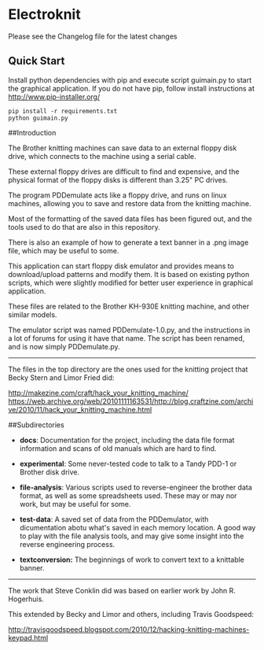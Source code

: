 # Electroknit

Please see the Changelog file for the latest changes


## Quick Start


Install python dependencies with pip and execute script guimain.py to start the
graphical application.  If you do not have pip, follow install instructions at
http://www.pip-installer.org/

```
pip install -r requirements.txt
python guimain.py
```

##Introduction

The Brother knitting machines can save data to an external floppy disk drive, which connects to the machine using a serial cable.

These external floppy drives are difficult to find and expensive, and the physical format of the floppy disks is different than 3.25" PC drives.

The program PDDemulate acts like a floppy drive, and runs on linux machines, allowing you to save and restore data from the knitting machine.

Most of the formatting of the saved data files has been figured out, and the tools used to do that are also in this repository.

There is also an example of how to generate a text banner in a .png image file, 
which may be useful to some.

This application can start floppy disk emulator and provides means to download/upload patterns and modify them.
It is based on existing python scripts, which were slightly modified for better user experience in graphical application.

These files are related to the Brother KH-930E knitting machine, and other similar models.

The emulator script was named PDDemulate-1.0.py, and the instructions in a lot of forums for using it have that name.
The script has been renamed, and is now simply PDDemulate.py.

----

The files in the top directory are the ones used for the knitting project that Becky Stern and Limor Fried did:

http://makezine.com/craft/hack_your_knitting_machine/
https://web.archive.org/web/20101111163531/http://blog.craftzine.com/archive/2010/11/hack_your_knitting_machine.html

##Subdirectories

* **docs**:
Documentation for the project, including the data file format information and scans of old manuals which are hard to find.

* **experimental**:
  Some never-tested code to talk to a Tandy PDD-1 or Brother disk drive.

* **file-analysis**:
  Various scripts used to reverse-engineer the brother data format, as well as some spreadsheets used.
  These may or may nor work, but may be useful for some.

* **test-data**:
  A saved set of data from the PDDemulator, with dicumentation abotu what's saved in each memory location.
  A good way to play with the file analysis tools, and may give some insight into the reverse engineering
  process.

* **textconversion:**
  The beginnings of work to convert text to a knittable banner.

--------------------------

The work that Steve Conklin did was based on earlier work by John R. Hogerhuis.

This extended by Becky and Limor and others, including Travis Goodspeed:

http://travisgoodspeed.blogspot.com/2010/12/hacking-knitting-machines-keypad.html
